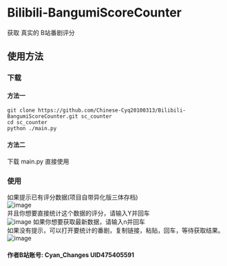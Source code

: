 # Bilibili-BangumiScoreCounter
获取 真实的 B站番剧评分

## 使用方法  
### 下载
#### 方法一
    git clone https://github.com/Chinese-Cyq20100313/Bilibili-BangumiScoreCounter.git sc_counter
    cd sc_counter
    python ./main.py

#### 方法二
下载 main.py 直接使用

### 使用

如果提示已有评分数据(项目自带异化版三体存档)  
![image](https://user-images.githubusercontent.com/68551684/213120402-0caa1565-7236-435d-a66e-a43b9435cff8.png)  
并且你想要直接统计这个数据的评分，请输入Y并回车  
![image](https://user-images.githubusercontent.com/68551684/213120817-0181df13-af33-4aee-821a-4127b15ddd7a.png)
  如果你想要获取最新数据，请输入n并回车  
如果没有提示，可以打开要统计的番剧，复制链接，粘贴，回车，等待获取结果。
![image](https://user-images.githubusercontent.com/68551684/213110498-c72a9aa0-0376-4eb3-8e3e-b55b589b7fba.png)

#### 作者B站账号: Cyan_Changes UID475405591
